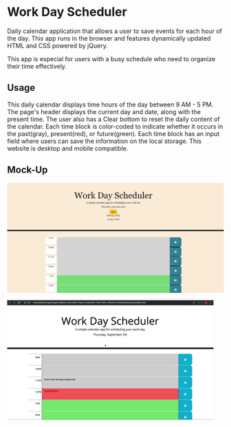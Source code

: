 # Work Day Scheduler

Daily calendar application that allows a user to save events for each hour of the day. This app runs in the browser and features dynamically updated HTML and CSS powered by jQuery.

This app is especial for users with a busy schedule who need to organize their time effectively.

## Usage

This daily calendar displays time hours of the day between 9 AM - 5 PM.
The page's header displays the current day and date, along with the present time. The user also has a Clear bottom to reset the daily content of the calendar.
Each time block is color-coded to indicate whether it occurs in the past(gray), present(red), or future(green).
Each time block has an input field where users can save the information on the local storage.
This website is desktop and mobile compatible.

## Mock-Up

![](Images/calendar.png)

![](Images/05-third-party-apis-homework-demo.gif)


